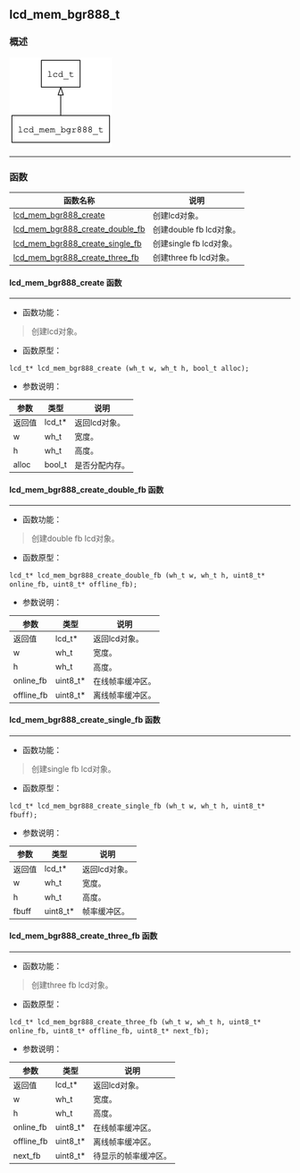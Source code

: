 ## lcd\_mem\_bgr888\_t
### 概述
![image](images/lcd_mem_bgr888_t_0.png)


----------------------------------
### 函数
<p id="lcd_mem_bgr888_t_methods">

| 函数名称 | 说明 | 
| -------- | ------------ | 
| <a href="#lcd_mem_bgr888_t_lcd_mem_bgr888_create">lcd\_mem\_bgr888\_create</a> | 创建lcd对象。 |
| <a href="#lcd_mem_bgr888_t_lcd_mem_bgr888_create_double_fb">lcd\_mem\_bgr888\_create\_double\_fb</a> | 创建double fb lcd对象。 |
| <a href="#lcd_mem_bgr888_t_lcd_mem_bgr888_create_single_fb">lcd\_mem\_bgr888\_create\_single\_fb</a> | 创建single fb lcd对象。 |
| <a href="#lcd_mem_bgr888_t_lcd_mem_bgr888_create_three_fb">lcd\_mem\_bgr888\_create\_three\_fb</a> | 创建three fb lcd对象。 |
#### lcd\_mem\_bgr888\_create 函数
-----------------------

* 函数功能：

> <p id="lcd_mem_bgr888_t_lcd_mem_bgr888_create">创建lcd对象。

* 函数原型：

```
lcd_t* lcd_mem_bgr888_create (wh_t w, wh_t h, bool_t alloc);
```

* 参数说明：

| 参数 | 类型 | 说明 |
| -------- | ----- | --------- |
| 返回值 | lcd\_t* | 返回lcd对象。 |
| w | wh\_t | 宽度。 |
| h | wh\_t | 高度。 |
| alloc | bool\_t | 是否分配内存。 |
#### lcd\_mem\_bgr888\_create\_double\_fb 函数
-----------------------

* 函数功能：

> <p id="lcd_mem_bgr888_t_lcd_mem_bgr888_create_double_fb">创建double fb lcd对象。

* 函数原型：

```
lcd_t* lcd_mem_bgr888_create_double_fb (wh_t w, wh_t h, uint8_t* online_fb, uint8_t* offline_fb);
```

* 参数说明：

| 参数 | 类型 | 说明 |
| -------- | ----- | --------- |
| 返回值 | lcd\_t* | 返回lcd对象。 |
| w | wh\_t | 宽度。 |
| h | wh\_t | 高度。 |
| online\_fb | uint8\_t* | 在线帧率缓冲区。 |
| offline\_fb | uint8\_t* | 离线帧率缓冲区。 |
#### lcd\_mem\_bgr888\_create\_single\_fb 函数
-----------------------

* 函数功能：

> <p id="lcd_mem_bgr888_t_lcd_mem_bgr888_create_single_fb">创建single fb lcd对象。

* 函数原型：

```
lcd_t* lcd_mem_bgr888_create_single_fb (wh_t w, wh_t h, uint8_t* fbuff);
```

* 参数说明：

| 参数 | 类型 | 说明 |
| -------- | ----- | --------- |
| 返回值 | lcd\_t* | 返回lcd对象。 |
| w | wh\_t | 宽度。 |
| h | wh\_t | 高度。 |
| fbuff | uint8\_t* | 帧率缓冲区。 |
#### lcd\_mem\_bgr888\_create\_three\_fb 函数
-----------------------

* 函数功能：

> <p id="lcd_mem_bgr888_t_lcd_mem_bgr888_create_three_fb">创建three fb lcd对象。

* 函数原型：

```
lcd_t* lcd_mem_bgr888_create_three_fb (wh_t w, wh_t h, uint8_t* online_fb, uint8_t* offline_fb, uint8_t* next_fb);
```

* 参数说明：

| 参数 | 类型 | 说明 |
| -------- | ----- | --------- |
| 返回值 | lcd\_t* | 返回lcd对象。 |
| w | wh\_t | 宽度。 |
| h | wh\_t | 高度。 |
| online\_fb | uint8\_t* | 在线帧率缓冲区。 |
| offline\_fb | uint8\_t* | 离线帧率缓冲区。 |
| next\_fb | uint8\_t* | 待显示的帧率缓冲区。 |
